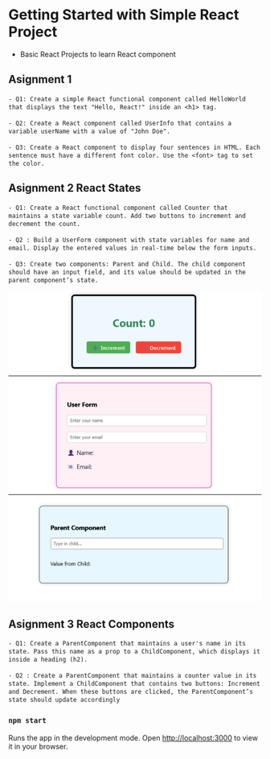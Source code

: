 # Getting Started with Simple React Project

- Basic React Projects to learn React component 


## Asignment 1 

    - Q1: Create a simple React functional component called HelloWorld that displays the text "Hello, React!" inside an <h1> tag.

    - Q2: Create a React component called UserInfo that contains a variable userName with a value of "John Doe".

    - Q3: Create a React component to display four sentences in HTML. Each sentence must have a different font color. Use the <font> tag to set the color.


## Asignment 2 React States
    - Q1: Create a React functional component called Counter that maintains a state variable count. Add two buttons to increment and decrement the count. 

    - Q2 : Build a UserForm component with state variables for name and email. Display the entered values in real-time below the form inputs. 
    
    - Q3: Create two components: Parent and Child. The child component should have an input field, and its value should be updated in the parent component’s state.

![Assignment2](./assignment_2/assignment_2.png)

## Asignment 3 React Components
    - Q1: Create a ParentComponent that maintains a user's name in its state. Pass this name as a prop to a ChildComponent, which displays it inside a heading (h2). 

    - Q2 : Create a ParentComponent that maintains a counter value in its state. Implement a ChildComponent that contains two buttons: Increment and Decrement. When these buttons are clicked, the ParentComponent’s state should update accordingly










### `npm start`

Runs the app in the development mode.
Open [http://localhost:3000](http://localhost:3000) to view it in your browser.



